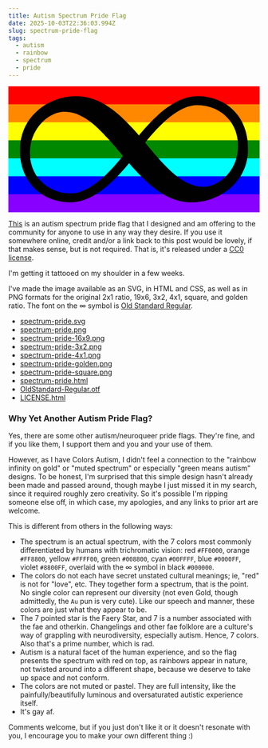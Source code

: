 ```yaml
---
title: Autism Spectrum Pride Flag
date: 2025-10-03T22:36:03.994Z
slug: spectrum-pride-flag
tags:
  - autism
  - rainbow
  - spectrum
  - pride
---
```


<svg xmlns:xlink="http://www.w3.org/1999/xlink" xmlns="http://www.w3.org/2000/svg" viewBox="0,0,1400,700" style="enable-background:new 0 0 1400 700;" version="1.1">
<defs/>
<g id="layer0">
<path d="M0,0L1400,0L1400,100L0,100L,0L0,0Z" fill="#FF0000"/>
<path d="M0,100L1400,100L1400,200L0,200L0,100L0,100Z" fill="#FF8800"/>
<path d="M0,200L1400,200L1400,300L0,300L0,200L0,200Z" fill="#FFFF00"/>
<path d="M0,300L1400,300L1400,400L0,400L0,300L0,300Z" fill="#008800"/>
<path d="M0,400L1400,400L1400,500L0,500L0,400L0,400Z" fill="#00FFFF"/>
<path d="M0,500L1400,500L1400,600L0,600L0,500L0,500Z" fill="#0000FF"/>
<path d="M0,600L1400,600L1400,700L0,700L0,600L0,600Z" fill="#8800FF"/>
<path d="M342.566,644.814C342.806,645.054 349.803,644.983 357.793,644.533C416.826,641.212 475.772,614.683 541.12,562C557.735,548.607 593.917,515.443 604.242,504.147C606.329,501.864 611.695,496.163 616.172,491.473C620.649,486.783 626.572,480.402 629.325,477.305C632.078,474.208 634.688,471.297 635.136,470.827C636.456,469.439 649.265,454.843 652.317,451.25C653.861,449.43 655.942,447.009 656.943,445.864C657.946,444.718 661.726,440.223 665.336,435.882C668.947,431.541 671.959,428.114 672.355,428.114C673.038,428.114 676.823,431.993 679.857,435.668C681.365,437.493 693.729,451.239 701.704,459.956C811.183,579.622 897.414,633.61 995.155,643.741C1005.84,644.848 1039.37,644.854 1051.05,643.75C1149.5,634.443 1237.83,583.638 1288.33,507.275C1291.56,502.401 1294.34,498.311 1294.58,498.1C1294.83,497.888 1295.58,496.456 1296.13,495.079C1296.7,493.703 1297.1,492.793 1297.44,492.793C1297.78,492.793 1298.78,491.365 1299.26,489.91C1299.75,488.455 1300.2,487.365 1300.5,487.232C1301.32,486.876 1312.48,463.769 1313.54,460.206C1313.86,459.148 1314.54,457.696 1315.12,456.861C1315.7,456.025 1316.24,454.618 1316.25,453.971C1316.25,453.323 1317.07,451.213 1318.11,449.095C1319.15,446.978 1320.05,444.481 1320.07,443.726C1320.07,442.972 1320.6,441.195 1321.28,439.622C1322.74,436.17 1325.1,427.875 1326.69,420.527C1327.33,417.562 1328.16,414.516 1328.55,413.669C1329.29,412.07 1332.45,392.313 1334.1,378.916C1336.12,362.548 1335.03,310.522 1332.42,298.338C1332.01,296.432 1331.15,291.428 1330.5,287.193C1329.16,278.46 1326.73,266.127 1326.02,264.4C1325.76,263.765 1325.19,261.404 1324.74,259.074C1323.78,254.217 1320.9,244.639 1317.56,235.157C1316.28,231.558 1314.76,227.227 1314.17,225.533C1313.57,223.839 1312.57,221.378 1311.96,220.108C1311.36,218.837 1309.79,215.271 1308.48,212.164C1307.16,209.057 1305.24,204.906 1304.2,202.974C1303.18,201.042 1302.38,199.156 1302.38,198.584C1302.38,198.011 1301.73,197.196 1301.36,197.196C1301,197.196 1300.43,195.86 1299.7,193.955C1298.98,192.049 1297.76,190.266 1297.4,190.266C1297.04,190.266 1296.84,189.735 1296.57,188.783C1296.28,187.829 1295.23,185.749 1294.29,184.267C1285.77,170.931 1277.82,159.503 1274.52,155.824C1273.86,155.087 1272.81,153.749 1272.15,152.811C1268.4,147.45 1250.91,129.368 1243.04,122.705C1240.7,120.736 1238.25,118.615 1237.55,117.98C1236.86,117.344 1235.17,115.941 1233.82,114.882C1232.46,113.823 1230.95,112.61 1230.43,112.176C1208.36,93.632 1165.22,73.0381 1130.36,64.4103C1060.55,47.1343 1000.91,53.6052 938.446,85.2307C923.755,92.6665 915.632,97.4873 898.099,109.17C886.349,116.999 886.018,117.227 883.631,119.088C882.522,119.951 880.867,121.162 879.92,121.797C874.322,125.549 851.03,144.18 843.661,150.804C842.175,152.136 838.71,155.228 835.961,157.675C811.738,179.214 782.309,209.06 760.087,234.629C757.546,237.553 754.787,240.646 753.94,241.52C753.093,242.394 748.908,247.288 744.661,252.371C736.707,261.893 734.928,264.011 732.479,266.874C731.694,267.791 730.268,269.495 729.204,270.751L727.445,273.333L725.856,271.05C723.026,267.711 714.708,258.186 712.477,255.811C711.418,254.684 708.307,251.225 705.554,248.116C679.253,218.406 634.867,174.372 610.949,154.26C609.12,152.722 607.044,150.95 606.327,150.315C605.609,149.68 603.283,147.763 601.17,146.069C599.058,144.375 596.952,142.654 596.474,142.23C592.899,139.065 573.147,124.21 567.258,120.257C566.312,119.622 563.329,117.63 560.631,115.831C557.933,114.032 555.206,112.211 554.571,111.783C553.936,111.355 551.501,109.804 549.172,108.343C546.843,106.883 544.628,105.427 544.205,105.074C542.177,103.387 518.249,90.4504 508.329,85.6812C429.113,47.603 340.879,45.086 255.498,78.4738C239.966,84.547 207.936,100.663 202.659,105.054C202.235,105.406 198.978,107.554 195.379,109.858C191.779,112.162 188.308,114.497 187.713,115.011C187.119,115.524 184.898,117.13 182.739,118.607C168.61,128.28 144.486,150.744 131.449,166.368C128.87,169.46 126.411,172.405 125.986,172.913C124.854,174.265 121.216,179.053 119.441,181.529C118.594,182.709 117.198,184.572 116.328,185.684C115.459,186.795 113.618,189.464 112.261,191.582C110.904,193.699 109.444,195.941 109.006,196.576C107.276,199.09 104.414,204.081 103.25,206.611C102.576,208.078 101.863,209.319 101.515,209.545C101.166,209.772 99.4202,212.869 97.7855,216.257C96.1516,219.645 94.7202,222.365 94.3907,222.506C94.0611,222.647 93.5814,223.458 93.5814,223.919C93.5814,224.686 90.2805,232.038 87.8874,236.653C87.3384,237.711 86.4229,240.017 85.8808,241.711C85.338,243.405 84.5018,245.408 83.9782,246.255C83.4546,247.102 82.5637,249.718 82.0502,251.941C81.7935,253.053 81.5089,254.021 81.2363,254.753C80.9636,255.486 81.0407,255.715 80.8838,255.715C80.7269,255.715 80.1471,256.446 79.8663,257.248C79.5856,258.05 79.2656,259.197 78.9966,260.414C78.4585,262.85 77.7684,265.094 77.3791,265.576C76.9897,266.059 76.085,269.153 75.4542,272.27C74.8233,275.387 74.0082,278.553 73.6113,279.4C72.1148,282.593 67.1169,310.187 65.7829,322.656C64.3979,335.602 64.6006,374.826 66.1338,390.457C67.3437,402.793 70.0803,421.862 70.9464,424.042C71.1999,424.679 72.0459,428.263 72.8475,432.074C74.9096,441.881 76.6312,448.637 77.8593,451.764C78.4415,453.246 79.2834,455.974 79.7477,457.879C80.2119,459.785 81.0865,462.445 81.6653,463.716C82.244,464.986 83.1104,467.613 83.6155,469.624C84.1214,471.636 85.1439,473.543 85.4781,473.543C85.8123,473.543 86.1942,475.015 86.737,477.133C87.2791,479.25 88.3024,481.243 88.5996,481.243C88.8976,481.243 89.0439,481.934 89.3357,483.099C89.6276,484.263 90.9026,487.358 92.1385,489.892C93.3751,492.427 94.3514,494.787 94.3514,495.323C94.3514,495.858 95.0205,496.643 95.4155,496.643C95.8105,496.643 96.0469,497.179 96.3449,498.133C96.6421,499.085 99.354,504.262 102.335,509.556C134.087,565.94 184.593,607.703 246.567,628.819C273.854,638.116 309.465,644.477 334.227,644.479C338.709,644.479 342.327,644.574 342.566,644.814L342.566,644.814ZM341.323,594.767C270.494,594.164 203.133,560.34 162.664,505.05C158.902,499.911 155.46,495.271 155.031,494.759C154.603,494.247 154.333,493.913 154.333,493.745C154.333,493.576 152.547,490.242 150.421,486.547C148.295,482.852 146.097,478.725 145.514,477.329C144.931,475.933 143.934,474.394 143.467,474.106C143,473.817 142.783,473.228 142.783,472.437C142.783,471.645 142.239,470.298 141.695,469.738C140.754,468.772 138.685,463.788 136.007,456.143C135.339,454.237 134.408,452.332 134.098,452.12C133.788,451.907 133.091,449.681 132.379,446.929C131.667,444.178 130.732,441.446 130.384,441.023C130.035,440.6 129.416,438.159 128.918,435.406C128.42,432.653 127.642,429.883 127.279,429.444C126.916,429.005 126.12,425.204 125.419,420.794C124.717,416.384 123.814,411.888 123.434,410.887C122.372,408.095 120.454,380.955 120.454,368.826C120.454,347.934 122.655,329.09 127.398,309.405C128.655,304.185 129.694,299.146 129.694,298.307C129.694,297.887 129.718,297.736 129.842,297.536C129.967,297.336 129.662,297.382 129.851,297.499C130.039,297.615 130.763,297.256 130.985,296.811C131.207,296.366 131.45,295.602 131.598,294.811C131.894,293.226 132.731,290.621 133.486,288.927C134.241,287.233 135.117,284.468 135.401,282.88C135.685,281.292 135.853,280.277 136.19,280.277C136.527,280.277 137.764,277.953 138.533,275.412C139.303,272.871 139.847,271.038 140.148,271.038C140.45,271.038 141.467,269.226 142,267.32C142.534,265.414 142.91,264.108 143.245,264.108C143.58,264.108 144.757,262.138 145.461,260.021C146.164,257.903 146.729,256.408 147.118,256.408C147.508,256.408 148.173,255.689 148.173,255.233C148.173,254.776 150.218,250.876 152.773,246.356C168.704,218.168 194.508,190.149 220.397,172.928C223.997,170.533 227.311,168.285 227.734,167.951C230.541,165.738 248.015,156.674 251.881,155.424C253.363,154.945 255.068,154.193 255.537,153.822C257.759,152.069 272.936,147.415 285.729,144.542C313.868,138.222 359.275,143.914 389.289,157.517C391.524,158.531 393.654,159.39 393.846,159.39C395.472,159.39 426.26,175.661 429.033,177.981C429.457,178.336 431.748,179.837 434.077,181.283C436.406,182.729 438.635,184.166 439.065,184.502C439.496,184.837 441.933,186.512 444.456,188.206C446.979,189.9 449.538,191.716 450.184,192.273C450.83,192.83 454.67,195.756 458.693,198.756C465.601,203.909 481.033,216.52 485.072,220.313C486.09,221.268 490.011,224.822 493.78,228.203C506.033,239.194 538.225,271.805 551.965,287.143C552.938,288.231 556.546,292.217 559.981,296C563.416,299.783 569.077,306.164 572.567,310.187C576.057,314.211 581.926,320.968 585.607,325.203C589.288,329.438 597.124,338.616 603.024,345.604C608.923,352.591 619.217,364.683 625.897,372.472C632.577,380.261 637.96,386.622 637.96,386.883C637.96,387.431 622.562,406.267 618.415,410.827C617.568,411.757 615.157,414.612 613.071,417.153C610.986,419.694 607.877,423.35 606.151,425.29C604.425,427.23 601.278,430.805 599.161,433.231C524.453,518.815 451.979,572.829 389.512,589.437C372.522,593.954 363.457,594.956 341.323,594.767L341.323,594.767ZM1089.12,558.151C1049.72,559.774 1001.73,543.628 959.582,514.593C946.562,505.621 923.97,488.118 918.334,482.63C917.433,481.752 915.886,480.362 914.915,479.565C904.436,470.938 872.505,439.552 856.489,422.129C851.631,416.843 847.296,412.136 846.857,411.67C844.347,408.977 834.629,398.053 826.714,389.022C818.29,379.409 811.407,371.372 775.004,328.606C767.451,319.734 762.153,313.23 762.448,312.715C763.081,311.607 788.577,280.671 791.549,277.399C792.742,276.09 795.799,272.629 798.34,269.716C802.921,264.456 805.385,261.712 817.967,247.854C832.142,232.241 865.652,199.489 880.282,186.951C883.446,184.24 886.634,181.499 887.358,180.864C888.082,180.229 889.76,178.855 891.115,177.797C892.463,176.738 893.98,175.507 894.457,175.078C896.967,172.827 914.638,159.292 918.034,157.022C918.981,156.386 920.683,155.14 921.791,154.27C922.893,153.4 925.503,151.599 927.62,150.242C929.738,148.885 931.994,147.432 932.633,147.014C943.12,140.116 958.05,131.396 960.837,130.543C961.792,130.251 962.816,129.358 962.816,128.963C962.816,128.568 962.824,128.591 963.255,128.591C963.686,128.591 967.783,126.824 972.171,124.707C976.56,122.59 980.264,120.891 980.58,120.891C980.903,120.891 982.736,120.204 984.476,119.404C1004.54,110.17 1033.82,104.322 1056.87,104.942C1097.7,106.039 1136.19,116.243 1168.77,134.611C1170.74,135.722 1173.51,137.283 1174.93,138.08C1177.36,139.446 1187.34,145.918 1189.01,147.209C1189.44,147.536 1191.52,149.099 1193.64,150.677C1195.76,152.255 1197.85,153.875 1198.33,154.298C1198.81,154.722 1200.9,156.448 1202.97,158.123C1211.9,165.364 1231.63,186.336 1237.07,194.35C1248.86,211.758 1258.57,228.701 1258.57,231.989C1258.57,232.524 1259.21,233.308 1259.58,233.308C1259.94,233.308 1260.53,235.058 1261.29,237.493C1262.05,239.928 1263.03,242.271 1263.33,242.483C1264.09,243.03 1268.58,256.407 1268.58,258.111C1268.58,258.89 1269.13,260.655 1269.75,261.839C1270.36,263.023 1271.21,266.04 1271.66,268.668C1272.11,271.296 1272.86,274.233 1273.27,275.08C1273.69,275.927 1274.71,281.024 1275.56,286.53C1276.41,292.035 1277.45,298.283 1277.84,300.4C1279.13,307.25 1279.65,340.974 1278.66,353.229C1276.99,373.803 1270.65,403.369 1265.4,414.971C1264.63,416.693 1263.96,418.613 1263.96,419.063C1263.96,419.789 1262.18,424.074 1259.01,431.091C1255.15,439.672 1248.16,453.094 1245.22,457.608C1230.75,479.757 1223.66,488.639 1209,503.004C1179.52,531.908 1142.61,551.426 1107.41,556.72C1101.61,557.591 1100.39,557.687 1089.12,558.151L1089.12,558.151Z" fill="#010101"/>
</g>
</svg>

[This](https://izs.me/spectrum-pride/) is an autism spectrum
pride flag that I designed and am offering to the community for
anyone to use in any way they desire. If you use it somewhere
online, credit and/or a link back to this post would be lovely,
if that makes sense, but is not required. That is, it's released
under a [CC0
license](https://creativecommons.org/public-domain/cc0/).

I'm getting it tattooed on my shoulder in a few weeks.

I've made the image available as an SVG, in HTML and CSS, as well
as in PNG formats for the original 2x1 ratio, 19x6, 3x2, 4x1,
square, and golden ratio. The font on the ∞ symbol is [Old
Standard
Regular](https://fonts.google.com/specimen/Old+Standard+TT).

- [spectrum-pride.svg](https://izs.me/spectrum-pride/spectrum-pride.svg)
- [spectrum-pride.png](https://izs.me/spectrum-pride/spectrum-pride.png)
- [spectrum-pride-16x9.png](https://izs.me/spectrum-pride/spectrum-pride-16x9.png)
- [spectrum-pride-3x2.png](https://izs.me/spectrum-pride/spectrum-pride-3x2.png)
- [spectrum-pride-4x1.png](https://izs.me/spectrum-pride/spectrum-pride-4x1.png)
- [spectrum-pride-golden.png](https://izs.me/spectrum-pride/spectrum-pride-golden.png)
- [spectrum-pride-square.png](https://izs.me/spectrum-pride/spectrum-pride-square.png)
- [spectrum-pride.html](https://izs.me/spectrum-pride/spectrum-pride.html)
- [OldStandard-Regular.otf](https://izs.me/spectrum-pride/OldStandard-Regular.otf)
- [LICENSE.html](https://izs.me/spectrum-pride/LICENSE.html)

### Why Yet Another Autism Pride Flag?

Yes, there are some other autism/neuroqueer pride flags. They're
fine, and if you like them, I support them and you and your use
of them.

However, as I have Colors Autism, I didn't feel a connection to
the "rainbow infinity on gold" or "muted spectrum" or especially
"green means autism" designs. To be honest, I'm surprised that
this simple design hasn't already been made and passed around,
though maybe I just missed it in my search, since it required
roughly zero creativity. So it's possible I'm ripping someone
else off, in which case, my apologies, and any links to prior art
are welcome.

This is different from others in the following ways:

- The spectrum is an actual spectrum, with the 7 colors most
  commonly differentiated by humans with trichromatic vision: red
  `#FF0000`, orange `#FF8800`, yellow `#FFFF00`, green `#008800`,
  cyan `#00FFFF`, blue `#0000FF`, violet `#8800FF`, overlaid with
  the ∞ symbol in black `#000000`.
- The colors do not each have secret unstated cultural meanings;
  ie, "red" is not for "love", etc. They together form a
  spectrum, that is the point. No single color can represent our
  diversity (not even Gold, though admittedly, the `Au` pun is
  very cute). Like our speech and manner, these colors are just
  what they appear to be.
- The 7 pointed star is the Faery Star, and 7 is a number
  associated with the fae and otherkin. Changelings and other fae
  folklore are a culture's way of grappling with neurodiversity,
  especially autism. Hence, 7 colors. Also that's a prime number,
  which is rad.
- Autism is a natural facet of the human experience, and so the
  flag presents the spectrum with red on top, as rainbows appear
  in nature, not twisted around into a different shape, because
  we deserve to take up space and not conform.
- The colors are not muted or pastel. They are full intensity,
  like the painfully/beautifully luminous and oversaturated
  autistic experience itself.
- It's gay af.

Comments welcome, but if you just don't like it or it doesn't
resonate with you, I encourage you to make your own different
thing :)
